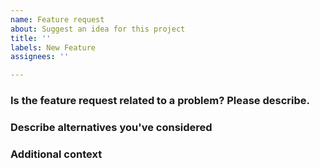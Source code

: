 ```yaml
---
name: Feature request
about: Suggest an idea for this project
title: ''
labels: New Feature
assignees: ''

---
```


### Is the feature request related to a problem? Please describe.

<!-- A clear and concise description of what the problem is. Like `I'm always frustrated when [...]`

### Describe the feature you'd like

<!-- A clear and concise description of waht you want to happen. -->

### Describe alternatives you've considered

<!-- A clear and concise description of any alternative solutions or feature you've considered. -->

### Additional context